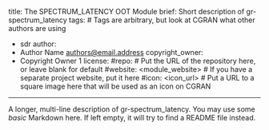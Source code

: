 title: The SPECTRUM_LATENCY OOT Module
brief: Short description of gr-spectrum_latency
tags: # Tags are arbitrary, but look at CGRAN what other authors are using
  - sdr
author:
  - Author Name <authors@email.address>
copyright_owner:
  - Copyright Owner 1
license:
#repo: # Put the URL of the repository here, or leave blank for default
#website: <module_website> # If you have a separate project website, put it here
#icon: <icon_url> # Put a URL to a square image here that will be used as an icon on CGRAN
---
A longer, multi-line description of gr-spectrum_latency.
You may use some *basic* Markdown here.
If left empty, it will try to find a README file instead.
